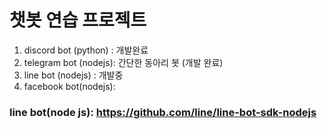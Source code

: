 # 챗봇 연습 프로젝트 

1. discord bot (python) : 개발완료
2. telegram bot (nodejs):  간단한 동아리 봇 (개발 완료)
3. line bot (nodejs) : 개발중
4. facebook bot(nodejs):

### line bot(node js): https://github.com/line/line-bot-sdk-nodejs


